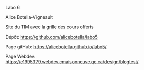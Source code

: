 Labo 6

Alice Botella-Vigneault

Site du TIM avec la grille des cours offerts

Dépôt: https://github.com/alicebotella/labo5

Page gitHub: https://alicebotella.github.io/labo5/

Page Webdev: https://e1995379.webdev.cmaisonneuve.qc.ca/design/blogtest/
